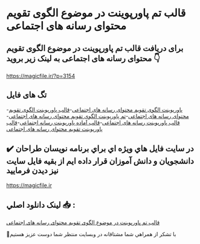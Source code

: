 # قالب تم پاورپوینت در موضوع الگوی تقویم محتوای رسانه های اجتماعی

## برای دریافت قالب تم پاورپوینت در موضوع الگوی تقویم محتوای رسانه های اجتماعی به لینک زیر بروید 👇

https://magicfile.ir/?p=3154

## تگ های فایل

-[پاورپوینت الگوی تقویم محتوای رسانه های اجتماعی](https://magicfile.ir/product/%d9%82%d8%a7%d9%84%d8%a8-%d8%aa%d9%85-%d9%be%d8%a7%d9%88%d8%b1%d9%be%d9%88%db%8c%d9%86%d8%aa-%d8%aa%d9%82%d9%88%db%8c%d9%85-%d9%85%d8%ad%d8%aa%d9%88%d8%a7%db%8c-%d8%b1%d8%b3%d8%a7%d9%86%d9%87-%d9%87%d8%a7%db%8c-%d8%a7%d8%ac%d8%aa%d9%85%d8%a7%d8%b9%db%8c/)-[قالب پاورپوینت الگوی تقویم محتوای رسانه های اجتماعی](https://magicfile.ir/product/%d9%82%d8%a7%d9%84%d8%a8-%d8%aa%d9%85-%d9%be%d8%a7%d9%88%d8%b1%d9%be%d9%88%db%8c%d9%86%d8%aa-%d8%aa%d9%82%d9%88%db%8c%d9%85-%d9%85%d8%ad%d8%aa%d9%88%d8%a7%db%8c-%d8%b1%d8%b3%d8%a7%d9%86%d9%87-%d9%87%d8%a7%db%8c-%d8%a7%d8%ac%d8%aa%d9%85%d8%a7%d8%b9%db%8c/)-[تم پاورپوینت الگوی تقویم محتوای رسانه های اجتماعی](https://magicfile.ir/product/%d9%82%d8%a7%d9%84%d8%a8-%d8%aa%d9%85-%d9%be%d8%a7%d9%88%d8%b1%d9%be%d9%88%db%8c%d9%86%d8%aa-%d8%aa%d9%82%d9%88%db%8c%d9%85-%d9%85%d8%ad%d8%aa%d9%88%d8%a7%db%8c-%d8%b1%d8%b3%d8%a7%d9%86%d9%87-%d9%87%d8%a7%db%8c-%d8%a7%d8%ac%d8%aa%d9%85%d8%a7%d8%b9%db%8c/)-[قالب پاورپوینت رسانه های اجتماعی](https://magicfile.ir/product/%d9%82%d8%a7%d9%84%d8%a8-%d8%aa%d9%85-%d9%be%d8%a7%d9%88%d8%b1%d9%be%d9%88%db%8c%d9%86%d8%aa-%d8%aa%d9%82%d9%88%db%8c%d9%85-%d9%85%d8%ad%d8%aa%d9%88%d8%a7%db%8c-%d8%b1%d8%b3%d8%a7%d9%86%d9%87-%d9%87%d8%a7%db%8c-%d8%a7%d8%ac%d8%aa%d9%85%d8%a7%d8%b9%db%8c/)-[قالب آماده پاورپوینت رسانه اجتماعی](https://magicfile.ir/product/%d9%82%d8%a7%d9%84%d8%a8-%d8%aa%d9%85-%d9%be%d8%a7%d9%88%d8%b1%d9%be%d9%88%db%8c%d9%86%d8%aa-%d8%aa%d9%82%d9%88%db%8c%d9%85-%d9%85%d8%ad%d8%aa%d9%88%d8%a7%db%8c-%d8%b1%d8%b3%d8%a7%d9%86%d9%87-%d9%87%d8%a7%db%8c-%d8%a7%d8%ac%d8%aa%d9%85%d8%a7%d8%b9%db%8c/)-[قالب پاورپوینت تقویم محتوای رسانه های اجتماعی](https://magicfile.ir/product/%d9%82%d8%a7%d9%84%d8%a8-%d8%aa%d9%85-%d9%be%d8%a7%d9%88%d8%b1%d9%be%d9%88%db%8c%d9%86%d8%aa-%d8%aa%d9%82%d9%88%db%8c%d9%85-%d9%85%d8%ad%d8%aa%d9%88%d8%a7%db%8c-%d8%b1%d8%b3%d8%a7%d9%86%d9%87-%d9%87%d8%a7%db%8c-%d8%a7%d8%ac%d8%aa%d9%85%d8%a7%d8%b9%db%8c/)

## ✔️ در سايت فايل هاي ويژه اي براي برنامه نويسان طراحان دانشجويان و دانش آموزان قرار داده ايم از بقيه فايل سايت نيز ديدن فرماييد

https://magicfile.ir


## لينک دانلود اصلي 📥 :

[قالب تم پاورپوینت در موضوع الگوی تقویم محتوای رسانه های اجتماعی](https://magicfile.ir/product/%d9%82%d8%a7%d9%84%d8%a8-%d8%aa%d9%85-%d9%be%d8%a7%d9%88%d8%b1%d9%be%d9%88%db%8c%d9%86%d8%aa-%d8%aa%d9%82%d9%88%db%8c%d9%85-%d9%85%d8%ad%d8%aa%d9%88%d8%a7%db%8c-%d8%b1%d8%b3%d8%a7%d9%86%d9%87-%d9%87%d8%a7%db%8c-%d8%a7%d8%ac%d8%aa%d9%85%d8%a7%d8%b9%db%8c/) 


🙏با تشکر از همراهي شما مشتاقانه در وبسایت منتظر شما دوست عزیز هستیم

